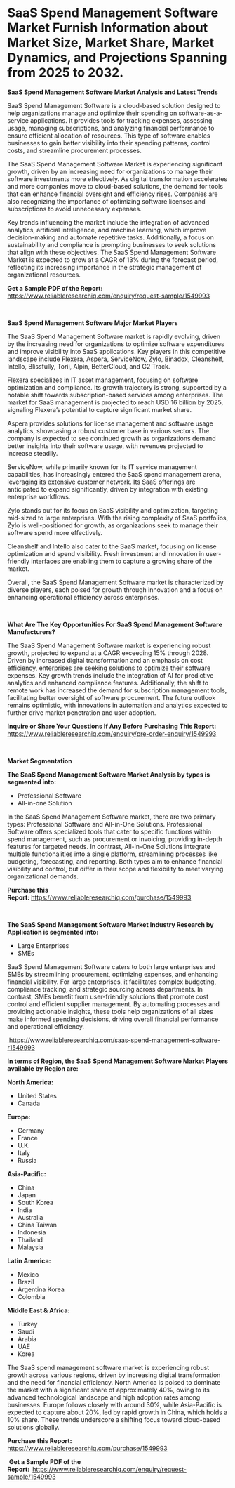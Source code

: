 <p><h1>SaaS Spend Management Software Market Furnish Information about Market Size, Market Share, Market Dynamics, and Projections Spanning from 2025 to 2032.</h1></p><p><strong>SaaS Spend Management Software Market Analysis and Latest Trends</strong></p>
<p><p>SaaS Spend Management Software is a cloud-based solution designed to help organizations manage and optimize their spending on software-as-a-service applications. It provides tools for tracking expenses, assessing usage, managing subscriptions, and analyzing financial performance to ensure efficient allocation of resources. This type of software enables businesses to gain better visibility into their spending patterns, control costs, and streamline procurement processes.</p><p>The SaaS Spend Management Software Market is experiencing significant growth, driven by an increasing need for organizations to manage their software investments more effectively. As digital transformation accelerates and more companies move to cloud-based solutions, the demand for tools that can enhance financial oversight and efficiency rises. Companies are also recognizing the importance of optimizing software licenses and subscriptions to avoid unnecessary expenses.</p><p>Key trends influencing the market include the integration of advanced analytics, artificial intelligence, and machine learning, which improve decision-making and automate repetitive tasks. Additionally, a focus on sustainability and compliance is prompting businesses to seek solutions that align with these objectives. The SaaS Spend Management Software Market is expected to grow at a CAGR of 13% during the forecast period, reflecting its increasing importance in the strategic management of organizational resources.</p></p>
<p><strong>Get a Sample PDF of the Report:&nbsp;</strong> <a href="https://www.reliableresearchiq.com/enquiry/request-sample/1549993?utm_campaign=3510&utm_medium=2&utm_source=Github&utm_content=ia&utm_term=20042025&utm_id=saas-spend-management-software">https://www.reliableresearchiq.com/enquiry/request-sample/1549993</a></p>
<p>&nbsp;</p>
<p><strong>SaaS Spend Management Software Major Market Players</strong></p>
<p><p>The SaaS Spend Management Software market is rapidly evolving, driven by the increasing need for organizations to optimize software expenditures and improve visibility into SaaS applications. Key players in this competitive landscape include Flexera, Aspera, ServiceNow, Zylo, Binadox, Cleanshelf, Intello, Blissfully, Torii, Alpin, BetterCloud, and G2 Track.</p><p>Flexera specializes in IT asset management, focusing on software optimization and compliance. Its growth trajectory is strong, supported by a notable shift towards subscription-based services among enterprises. The market for SaaS management is projected to reach USD 16 billion by 2025, signaling Flexera’s potential to capture significant market share.</p><p>Aspera provides solutions for license management and software usage analytics, showcasing a robust customer base in various sectors. The company is expected to see continued growth as organizations demand better insights into their software usage, with revenues projected to increase steadily.</p><p>ServiceNow, while primarily known for its IT service management capabilities, has increasingly entered the SaaS spend management arena, leveraging its extensive customer network. Its SaaS offerings are anticipated to expand significantly, driven by integration with existing enterprise workflows.</p><p>Zylo stands out for its focus on SaaS visibility and optimization, targeting mid-sized to large enterprises. With the rising complexity of SaaS portfolios, Zylo is well-positioned for growth, as organizations seek to manage their software spend more effectively.</p><p>Cleanshelf and Intello also cater to the SaaS market, focusing on license optimization and spend visibility. Fresh investment and innovation in user-friendly interfaces are enabling them to capture a growing share of the market.</p><p>Overall, the SaaS Spend Management Software market is characterized by diverse players, each poised for growth through innovation and a focus on enhancing operational efficiency across enterprises.</p></p>
<p>&nbsp;</p>
<p><strong>What Are The Key Opportunities For SaaS Spend Management Software Manufacturers?</strong></p>
<p><p>The SaaS Spend Management Software market is experiencing robust growth, projected to expand at a CAGR exceeding 15% through 2028. Driven by increased digital transformation and an emphasis on cost efficiency, enterprises are seeking solutions to optimize their software expenses. Key growth trends include the integration of AI for predictive analytics and enhanced compliance features. Additionally, the shift to remote work has increased the demand for subscription management tools, facilitating better oversight of software procurement. The future outlook remains optimistic, with innovations in automation and analytics expected to further drive market penetration and user adoption.</p></p>
<p><strong>Inquire or Share Your Questions If Any Before Purchasing This Report:</strong> <a href="https://www.reliableresearchiq.com/enquiry/pre-order-enquiry/1549993?utm_campaign=3510&utm_medium=2&utm_source=Github&utm_content=ia&utm_term=20042025&utm_id=saas-spend-management-software">https://www.reliableresearchiq.com/enquiry/pre-order-enquiry/1549993</a></p>
<p>&nbsp;</p>
<p><strong>Market Segmentation</strong></p>
<p><strong>The SaaS Spend Management Software Market Analysis by types is segmented into:</strong></p>
<p><ul><li>Professional Software</li><li>All-in-one Solution</li></ul></p>
<p><p>In the SaaS Spend Management Software market, there are two primary types: Professional Software and All-in-One Solutions. Professional Software offers specialized tools that cater to specific functions within spend management, such as procurement or invoicing, providing in-depth features for targeted needs. In contrast, All-in-One Solutions integrate multiple functionalities into a single platform, streamlining processes like budgeting, forecasting, and reporting. Both types aim to enhance financial visibility and control, but differ in their scope and flexibility to meet varying organizational demands.</p></p>
<p><strong>Purchase this Report:&nbsp;</strong><a href="https://www.reliableresearchiq.com/purchase/1549993?utm_campaign=3510&utm_medium=2&utm_source=Github&utm_content=ia&utm_term=20042025&utm_id=saas-spend-management-software">https://www.reliableresearchiq.com/purchase/1549993</a></p>
<p>&nbsp;</p>
<p><strong>The SaaS Spend Management Software Market Industry Research by Application is segmented into:</strong></p>
<p><ul><li>Large Enterprises</li><li>SMEs</li></ul></p>
<p><p>SaaS Spend Management Software caters to both large enterprises and SMEs by streamlining procurement, optimizing expenses, and enhancing financial visibility. For large enterprises, it facilitates complex budgeting, compliance tracking, and strategic sourcing across departments. In contrast, SMEs benefit from user-friendly solutions that promote cost control and efficient supplier management. By automating processes and providing actionable insights, these tools help organizations of all sizes make informed spending decisions, driving overall financial performance and operational efficiency.</p></p>
<p><a href="https://www.reliableresearchiq.com/saas-spend-management-software-r1549993?utm_campaign=3510&utm_medium=2&utm_source=Github&utm_content=ia&utm_term=20042025&utm_id=saas-spend-management-software">&nbsp;https://www.reliableresearchiq.com/saas-spend-management-software-r1549993</a></p>
<p><strong>In terms of Region, the SaaS Spend Management Software Market Players available by Region are:</strong></p>
<p>
    <p> <strong> North America: </strong>
        <ul>
            <li>United States</li>
            <li>Canada</li>
        </ul>
        </p> 
    <p> <strong> Europe: </strong>
        <ul>
            <li>Germany</li>
            <li>France</li>
            <li>U.K.</li>
            <li>Italy</li>
            <li>Russia</li>
        </ul>
        </p> 
    <p> <strong> Asia-Pacific: </strong>
        <ul>
            <li>China</li>
            <li>Japan</li>
            <li>South Korea</li>
            <li>India</li>
            <li>Australia</li>
            <li>China Taiwan</li>
            <li>Indonesia</li>
            <li>Thailand</li>
            <li>Malaysia</li>
        </ul>
        </p> 
    <p> <strong> Latin America: </strong>
        <ul>
            <li>Mexico</li>
            <li>Brazil</li>
            <li>Argentina Korea</li>
            <li>Colombia</li>
        </ul>
        </p> 
    <p> <strong> Middle East & Africa: </strong>
        <ul>
            <li>Turkey</li>
            <li>Saudi</li>
            <li>Arabia</li>
            <li>UAE</li>
            <li>Korea</li>
        </ul>
    </p>
    </p>
<p><p>The SaaS spend management software market is experiencing robust growth across various regions, driven by increasing digital transformation and the need for financial efficiency. North America is poised to dominate the market with a significant share of approximately 40%, owing to its advanced technological landscape and high adoption rates among businesses. Europe follows closely with around 30%, while Asia-Pacific is expected to capture about 20%, led by rapid growth in China, which holds a 10% share. These trends underscore a shifting focus toward cloud-based solutions globally.</p></p>
<p><strong>Purchase this Report: </strong><a href="https://www.reliableresearchiq.com/purchase/1549993?utm_campaign=3510&utm_medium=2&utm_source=Github&utm_content=ia&utm_term=20042025&utm_id=saas-spend-management-software">https://www.reliableresearchiq.com/purchase/1549993</a></p>
<p>&nbsp;<strong>Get a Sample PDF of the Report:&nbsp;&nbsp;</strong><a href="https://www.reliableresearchiq.com/enquiry/request-sample/1549993?utm_campaign=3510&utm_medium=2&utm_source=Github&utm_content=ia&utm_term=20042025&utm_id=saas-spend-management-software">https://www.reliableresearchiq.com/enquiry/request-sample/1549993</a></p>
<p><strong></strong></p>
<p><p></p><p></p><p></p></p>